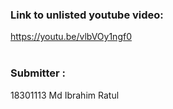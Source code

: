 ### Link to unlisted youtube video:
https://youtu.be/vlbVOy1ngf0
&nbsp;<br>
&nbsp;<br>



### Submitter :

18301113 Md Ibrahim Ratul